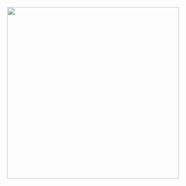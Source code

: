 
<div style = "display:flex;">
<img  width = 400 height = auto src="https://img.shields.io/badge/Spring-white?style=flat-square&logo=spring">
</div>
